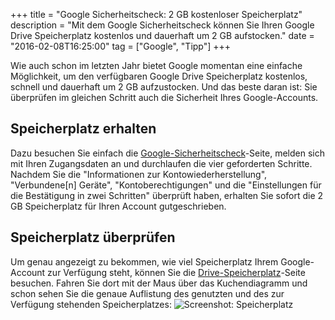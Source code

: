 +++
title       = "Google Sicherheitscheck: 2 GB kostenloser Speicherplatz"
description = "Mit dem Google Sicherheitscheck können Sie Ihren Google Drive Speicherplatz kostenlos und dauerhaft um 2 GB aufstocken."
date        = "2016-02-08T16:25:00"
tag         = ["Google", "Tipp"]
+++

Wie auch schon im letzten Jahr bietet Google momentan eine einfache Möglichkeit, um den verfügbaren Google Drive Speicherplatz kostenlos, schnell und dauerhaft um 2 GB aufzustocken. Und das beste daran ist: Sie überprüfen im gleichen Schritt auch die Sicherheit Ihres Google-Accounts.

<!--more-->

## Speicherplatz erhalten
Dazu besuchen Sie einfach die [Google-Sicherheitscheck](https://security.google.com/settings/security/secureaccount)-Seite, melden sich mit Ihren Zugangsdaten an und durchlaufen die vier geforderten Schritte.
Nachdem Sie die "Informationen zur Kontowiederherstellung", "Verbundene[n] Geräte", "Kontoberechtigungen" und die "Einstellungen für die Bestätigung in zwei Schritten" überprüft haben, erhalten Sie sofort die 2 GB Speicherplatz für Ihren Account gutgeschrieben.

## Speicherplatz überprüfen
Um genau angezeigt zu bekommen, wie viel Speicherplatz Ihrem Google-Account zur Verfügung steht, können Sie die [Drive-Speicherplatz](https://www.google.com/settings/storage)-Seite besuchen.
Fahren Sie dort mit der Maus über das Kuchendiagramm und schon sehen Sie die genaue Auflistung des genutzten und des zur Verfügung stehenden Speicherplatzes:
![Screenshot: Speicherplatz](/images/google-sicherheitscheck-2gb-kostenloser-speicherplatz/Speicherplatz.jpg)
